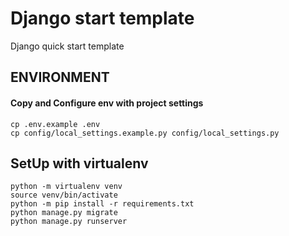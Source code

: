 # Django start template

Django quick start template

## ENVIRONMENT

#### Copy and Configure env with project settings

```
cp .env.example .env
cp config/local_settings.example.py config/local_settings.py
```

## SetUp with virtualenv

```
python -m virtualenv venv
source venv/bin/activate
python -m pip install -r requirements.txt
python manage.py migrate
python manage.py runserver
```
